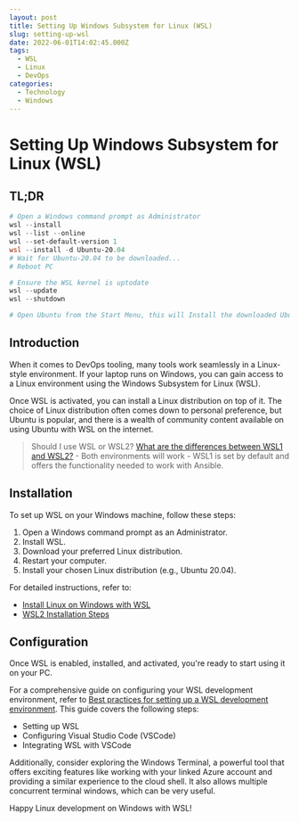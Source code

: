```yaml
---
layout: post
title: Setting Up Windows Subsystem for Linux (WSL)
slug: setting-up-wsl
date: 2022-06-01T14:02:45.000Z
tags:
  - WSL
  - Linux
  - DevOps
categories:
  - Technology
  - Windows
---
```


# Setting Up Windows Subsystem for Linux (WSL)

## TL;DR

```powershell
# Open a Windows command prompt as Administrator
wsl --install
wsl --list --online
wsl --set-default-version 1
wsl --install -d Ubuntu-20.04
# Wait for Ubuntu-20.04 to be downloaded...
# Reboot PC

# Ensure the WSL kernel is uptodate
wsl --update
wsl --shutdown

# Open Ubuntu from the Start Menu, this will Install the downloaded Ubuntu into WSL and Register it with the OS before asking you to set a password.
```

## Introduction

When it comes to DevOps tooling, many tools work seamlessly in a Linux-style environment. If your laptop runs on Windows, you can gain access to a Linux environment using the Windows Subsystem for Linux (WSL).

Once WSL is activated, you can install a Linux distribution on top of it. The choice of Linux distribution often comes down to personal preference, but Ubuntu is popular, and there is a wealth of community content available on using Ubuntu with WSL on the internet.

> Should I use WSL or WSL2? [What are the differences between WSL1 and WSL2?](https://docs.microsoft.com/en-us/windows/wsl/compare-versions) - Both environments will work - WSL1 is set by default and offers the functionality needed to work with Ansible.

## Installation

To set up WSL on your Windows machine, follow these steps:

1. Open a Windows command prompt as an Administrator.
2. Install WSL.
3. Download your preferred Linux distribution.
4. Restart your computer.
5. Install your chosen Linux distribution (e.g., Ubuntu 20.04).

For detailed instructions, refer to:

* [Install Linux on Windows with WSL](https://docs.microsoft.com/en-us/windows/wsl/install)
* [WSL2 Installation Steps](https://pureinfotech.com/install-windows-subsystem-linux-2-windows-10/)

## Configuration

Once WSL is enabled, installed, and activated, you're ready to start using it on your PC.

For a comprehensive guide on configuring your WSL development environment, refer to [Best practices for setting up a WSL development environment](https://docs.microsoft.com/en-us/windows/wsl/setup/environment). This guide covers the following steps:

* Setting up WSL
* Configuring Visual Studio Code (VSCode)
* Integrating WSL with VSCode

Additionally, consider exploring the Windows Terminal, a powerful tool that offers exciting features like working with your linked Azure account and providing a similar experience to the cloud shell. It also allows multiple concurrent terminal windows, which can be very useful.

Happy Linux development on Windows with WSL!